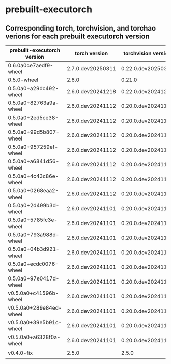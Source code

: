 # prebuilt-executorch

## Corresponding torch, torchvision, and torchao verions for each prebuilt executorch version

| prebuilt-executorch version | torch version     | torchvision version | torchao version |
| --------------------------- | ----------------- | ------------------- | --------------- |
| 0.6.0a0ce7aedf9-wheel       | 2.7.0.dev20250311 | 0.22.0.dev20250311  | 0.7.0           |
| 0.5.0-wheel                 | 2.6.0             | 0.21.0              | 0.7.0           |
| 0.5.0a0+a29dc492-wheel      | 2.6.0.dev20241218 | 0.22.0.dev20241218  | 0.7.0           |
| 0.5.0a0+82763a9a-wheel      | 2.6.0.dev20241112 | 0.20.0.dev20241112  | 0.7.0           |
| 0.5.0a0+2ed5ce38-wheel      | 2.6.0.dev20241112 | 0.20.0.dev20241112  | 0.7.0           |
| 0.5.0a0+99d5b807-wheel      | 2.6.0.dev20241112 | 0.20.0.dev20241112  | 0.7.0           |
| 0.5.0a0+957259ef-wheel      | 2.6.0.dev20241112 | 0.20.0.dev20241112  | 0.7.0           |
| 0.5.0a0+a6841d56-wheel      | 2.6.0.dev20241112 | 0.20.0.dev20241112  | 0.7.0           |
| 0.5.0a0+4c43c86e-wheel      | 2.6.0.dev20241112 | 0.20.0.dev20241112  | 0.7.0           |
| 0.5.0a0+0268eaa2-wheel      | 2.6.0.dev20241112 | 0.20.0.dev20241112  | 0.7.0           |
| 0.5.0a0+2d499b3d-wheel      | 2.6.0.dev20241101 | 0.20.0.dev20241101  | 0.7.0           |
| 0.5.0a0+5785fc3e-wheel      | 2.6.0.dev20241101 | 0.20.0.dev20241101  | 0.7.0           |
| 0.5.0a0+793a988d-wheel      | 2.6.0.dev20241101 | 0.20.0.dev20241101  | 0.7.0           |
| 0.5.0a0+04b3d921-wheel      | 2.6.0.dev20241101 | 0.20.0.dev20241101  | 0.7.0           |
| 0.5.0a0+ecdc0076-wheel      | 2.6.0.dev20241101 | 0.20.0.dev20241101  | 0.7.0           |
| 0.5.0a0+97e0417d-wheel      | 2.6.0.dev20241101 | 0.20.0.dev20241101  | 0.7.0           |
| v0.5.0a0+c41596b-wheel      | 2.6.0.dev20241101 | 0.20.0.dev20241101  | 0.7.0           |
| v0.5.0a0+289e84ed-wheel     | 2.6.0.dev20241101 | 0.20.0.dev20241101  | 0.7.0           |
| v0.5.0a0+39e5b91c-wheel     | 2.6.0.dev20241101 | 0.20.0.dev20241101  | 0.7.0           |
| v0.5.0a0+a6328f0a-wheel     | 2.6.0.dev20241101 | 0.20.0.dev20241101  | 0.7.0           |
| v0.4.0-fix                  | 2.5.0             | 2.5.0               | ❓              |
